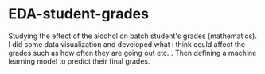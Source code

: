 # EDA-student-grades
Studying the effect of the alcohol on batch student's grades (mathematics). I did some data visualization and developed what i think could affect the grades such as how often they are going out etc... Then defining a machine learning model to predict their final grades.
